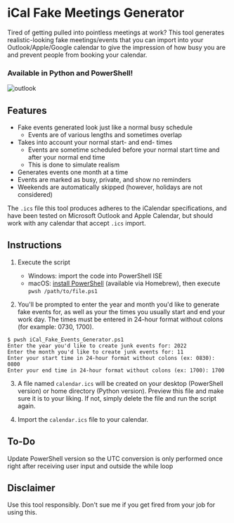 # iCal Fake Meetings Generator

Tired of getting pulled into pointless meetings at work? This tool generates realistic-looking fake meetings/events that you can import into your Outlook/Apple/Google calendar to give the impression of how busy you are and prevent people from booking your calendar.

### Available in Python and PowerShell!

![outlook](https://user-images.githubusercontent.com/40312846/210455165-70c004da-a926-4aa5-9c10-1769dac9724c.png)

## Features
- Fake events generated look just like a normal busy schedule
    - Events are of various lengths and sometimes overlap
- Takes into account your normal start- and end- times
    - Events are sometime scheduled before your normal start time and after your normal end time
    - This is done to simulate realism
- Generates events one month at a time
- Events are marked as busy, private, and show no reminders
- Weekends are automatically skipped (however, holidays are not considered)

The `.ics` file this tool produces adheres to the iCalendar specifications, and have been tested on Microsoft Outlook and Apple Calendar, but should work with any calendar that accept `.ics` import.

## Instructions

1. Execute the script
    - Windows: import the code into PowerShell ISE
    - macOS: [install PowerShell](https://learn.microsoft.com/en-us/powershell/scripting/install/installing-powershell-on-macos) (available via Homebrew), then execute `pwsh /path/to/file.ps1`

2. You'll be prompted to enter the year and month you'd like to generate fake events for, as well as your the times you usually start and end your work day. The times must be entered in 24-hour format without colons (for example: 0730, 1700).

```
$ pwsh iCal_Fake_Events_Generator.ps1 
Enter the year you'd like to create junk events for: 2022
Enter the month you'd like to create junk events for: 11
Enter your start time in 24-hour format without colons (ex: 0830): 0800
Enter your end time in 24-hour format without colons (ex: 1700): 1700
```

3. A file named `calendar.ics` will be created on your desktop (PowerShell version) or home directory (Python version). Preview this file and make sure it is to your liking. If not, simply delete the file and run the script again.

4. Import the `calendar.ics` file to your calendar.

## To-Do

Update PowerShell version so the UTC conversion is only performed once right after receiving user input and outside the while loop

## Disclaimer

Use this tool responsibly. Don't sue me if you get fired from your job for using this.
